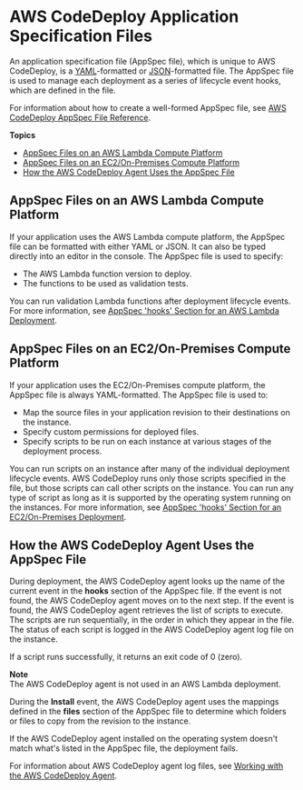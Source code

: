 # AWS CodeDeploy Application Specification Files<a name="application-specification-files"></a>

An application specification file \(AppSpec file\), which is unique to AWS CodeDeploy, is a [YAML](http://www.yaml.org)\-formatted or [JSON](http://www.json.org)\-formatted file\. The AppSpec file is used to manage each deployment as a series of lifecycle event hooks, which are defined in the file\.

For information about how to create a well\-formed AppSpec file, see [AWS CodeDeploy AppSpec File Reference](reference-appspec-file.md)\.

**Topics**
+ [AppSpec Files on an AWS Lambda Compute Platform](#appspec-files-on-lambda-compute-platform)
+ [AppSpec Files on an EC2/On\-Premises Compute Platform](#appspec-files-on-server-compute-platform)
+ [How the AWS CodeDeploy Agent Uses the AppSpec File](#application-specification-files-agent-usage)

## AppSpec Files on an AWS Lambda Compute Platform<a name="appspec-files-on-lambda-compute-platform"></a>

If your application uses the AWS Lambda compute platform, the AppSpec file can be formatted with either YAML or JSON\. It can also be typed directly into an editor in the console\. The AppSpec file is used to specify:
+ The AWS Lambda function version to deploy\.
+ The functions to be used as validation tests\.

You can run validation Lambda functions after deployment lifecycle events\. For more information, see [AppSpec 'hooks' Section for an AWS Lambda Deployment](reference-appspec-file-structure-hooks.md#appspec-hooks-lambda)\.

## AppSpec Files on an EC2/On\-Premises Compute Platform<a name="appspec-files-on-server-compute-platform"></a>

If your application uses the EC2/On\-Premises compute platform, the AppSpec file is always YAML\-formatted\. The AppSpec file is used to:
+ Map the source files in your application revision to their destinations on the instance\.
+ Specify custom permissions for deployed files\.
+ Specify scripts to be run on each instance at various stages of the deployment process\.

You can run scripts on an instance after many of the individual deployment lifecycle events\. AWS CodeDeploy runs only those scripts specified in the file, but those scripts can call other scripts on the instance\. You can run any type of script as long as it is supported by the operating system running on the instances\. For more information, see [AppSpec 'hooks' Section for an EC2/On\-Premises Deployment](reference-appspec-file-structure-hooks.md#appspec-hooks-server)\. 

## How the AWS CodeDeploy Agent Uses the AppSpec File<a name="application-specification-files-agent-usage"></a>

During deployment, the AWS CodeDeploy agent looks up the name of the current event in the **hooks** section of the AppSpec file\. If the event is not found, the AWS CodeDeploy agent moves on to the next step\. If the event is found, the AWS CodeDeploy agent retrieves the list of scripts to execute\. The scripts are run sequentially, in the order in which they appear in the file\. The status of each script is logged in the AWS CodeDeploy agent log file on the instance\. 

If a script runs successfully, it returns an exit code of 0 \(zero\)\.

**Note**  
 The AWS CodeDeploy agent is not used in an AWS Lambda deployment\. 

During the **Install** event, the AWS CodeDeploy agent uses the mappings defined in the **files** section of the AppSpec file to determine which folders or files to copy from the revision to the instance\.

If the AWS CodeDeploy agent installed on the operating system doesn't match what's listed in the AppSpec file, the deployment fails\.

For information about AWS CodeDeploy agent log files, see [Working with the AWS CodeDeploy Agent](codedeploy-agent.md)\.